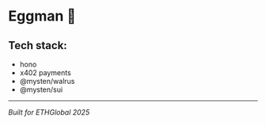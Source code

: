 # Eggman 🥚

## Tech stack:
* hono
* x402 payments
* @mysten/walrus
* @mysten/sui

---

*Built for ETHGlobal 2025*
